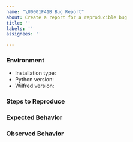 ```yaml
---
name: "\U0001F41B Bug Report"
about: Create a report for a reproducible bug
title: ''
labels: ''
assignees: ''

---
```


### Environment

* Installation type: <!-- snap/pip -->
* Python version:  <!-- Example: 3.5.4 -->
* Wilfred version:  <!-- Example: 1.0, 2.0, …, master -->

### Steps to Reproduce

<!-- What did you expect to happen? -->
### Expected Behavior

<!-- What happened instead? -->
### Observed Behavior
